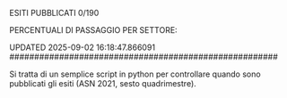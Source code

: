 ESITI PUBBLICATI 0/190 

PERCENTUALI DI PASSAGGIO PER SETTORE:

UPDATED 2025-09-02 16:18:47.866091
###################################################### 

Si tratta di un semplice script in python per controllare quando sono pubblicati gli esiti (ASN 2021, sesto quadrimestre).

